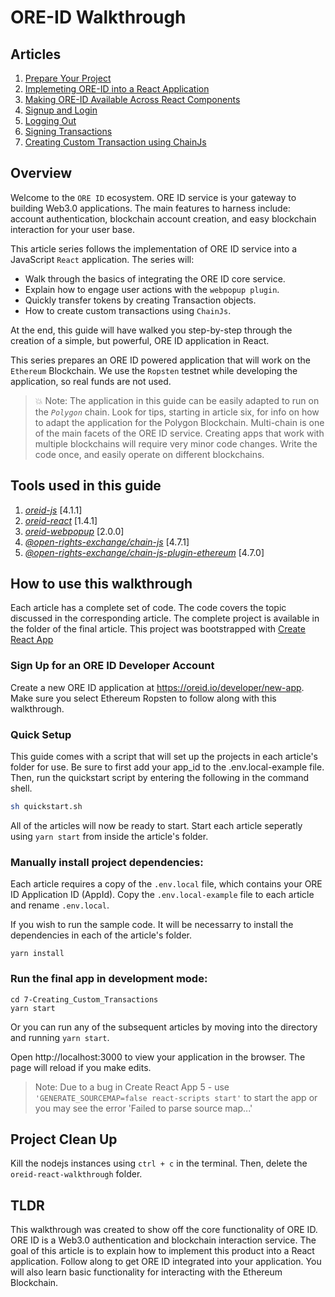 # ORE-ID Walkthrough

## Articles

1. [Prepare Your Project](1-Prepare_Your_Project/1-Prepare_Your_Project.md)
2. [Implemeting ORE-ID into a React Application](2-Implementing_ORE-ID/2-Implementing_ORE-ID.md)
3. [Making ORE-ID Available Across React Components](3-Making_ORE-ID_Available/3-Making_ORE-ID_Available.md)
4. [Signup and Login](4-Signup_and_Login/4-Signup_and_Login.md)
5. [Logging Out](5-Log_Out/5-Log_Out.md)
6. [Signing Transactions](6-Signing_Transactions/6-Signing_Transactions.md)
7. [Creating Custom Transaction using ChainJs](7-Creating_Custom_Transactions/7-Creating_Custom_Transactions.md)


## Overview

Welcome to the ```ORE ID``` ecosystem.  ORE ID service is your gateway to building Web3.0 applications.  The main features to harness include: account authentication, blockchain account creation, and easy blockchain interaction for your user base.  

This article series follows the implementation of ORE ID service into a JavaScript ```React``` application.   The series will:
* Walk through the basics of integrating the ORE ID core service.  
* Explain how to engage user actions with the ```webpopup plugin```. 
* Quickly transfer tokens by creating Transaction objects. 
* How to create custom transactions using ```ChainJs```.  

At the end, this guide will have walked you step-by-step through the creation of a simple, but powerful, ORE ID application in React.

This series prepares an ORE ID powered application that will work on the ```Ethereum``` Blockchain.  We use the ```Ropsten``` testnet while developing the application, so real funds are not used.

> 💥 Note: The application in this guide can be easily adapted to run on the *```Polygon```* chain.  Look for tips, starting in article six, for info on how to adapt the application for the Polygon Blockchain.  Multi-chain is one of the main facets of the ORE ID service.  Creating apps that work with multiple blockchains will require very minor code changes. Write the code once, and easily operate on different blockchains.

## Tools used in this guide

1. [*oreid-js*](https://www.npmjs.com/package/oreid-js) [4.1.1]
2. [*oreid-react*](https://www.npmjs.com/package/oreid-react) [1.4.1]
3. [*oreid-webpopup*](https://www.npmjs.com/package/oreid-webpopup) [2.0.0]
4. [*@open-rights-exchange/chain-js*](https://www.npmjs.com/package/@open-rights-exchange/chain-js) [4.7.1]
5. [*@open-rights-exchange/chain-js-plugin-ethereum*](https://www.npmjs.com/package/@open-rights-exchange/chain-js-plugin-ethereum) [4.7.0]


## How to use this walkthrough

Each article has a complete set of code.  The code covers the topic discussed in the corresponding article. The complete project is available in the folder of the final article.  This project was bootstrapped with [Create React App](https://github.com/facebook/create-react-app)

### Sign Up for an ORE ID Developer Account

Create a new ORE ID application at https://oreid.io/developer/new-app. Make sure you select Ethereum Ropsten to follow along with this walkthrough.

### Quick Setup
This guide comes with a script that will set up the projects in each article's folder for use.  Be sure to first add your app_id to the .env.local-example file.  Then, run the quickstart script by entering the following in the command shell.

```bash
sh quickstart.sh
```

All of the articles will now be ready to start.  Start each article seperatly using ```yarn start``` from inside the article's folder.

### Manually install project dependencies:

Each article requires a copy of the ```.env.local``` file, which contains your ORE ID Application ID (AppId).  Copy the ```.env.local-example``` file to each article and rename ```.env.local```.

If you wish to run the sample code. It will be necessarry to install the dependencies in each of the article's folder.  

```shell
yarn install
```

### Run the final app in development mode:

```shell
cd 7-Creating_Custom_Transactions
yarn start
```

Or you can run any of the subsequent articles by moving into the directory and running ```yarn start```.

Open http://localhost:3000 to view your application in the browser. The page will reload if you make edits.

> Note: Due to a bug in Create React App 5 - use ```'GENERATE_SOURCEMAP=false react-scripts start'``` to start the app or you may see the error 'Failed to parse source map...'

## Project Clean Up
Kill the nodejs instances using ```ctrl + c``` in the terminal.
Then, delete the ```oreid-react-walkthrough``` folder.

## TLDR

This walkthrough was created to show off the core functionality of ORE ID.  ORE ID is a Web3.0 authentication and blockchain interaction service. The goal of this article is to explain how to implement this product into a React application. Follow along to get ORE ID integrated into your application.  You will also learn basic functionality for interacting with the Ethereum Blockchain.